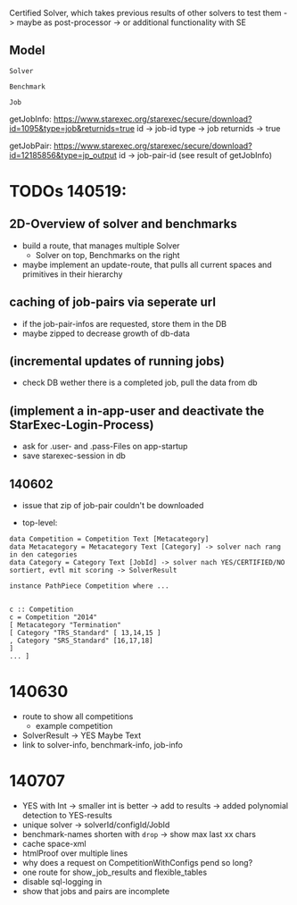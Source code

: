 Certified Solver, which takes previous results of other solvers to test them
    -> maybe as post-processor
    -> or additional functionality with SE

## Model

    Solver

    Benchmark

    Job

getJobInfo:
https://www.starexec.org/starexec/secure/download?id=1095&type=job&returnids=true
id -> job-id
type -> job
returnids -> true

getJobPair:
https://www.starexec.org/starexec/secure/download?id=12185856&type=jp_output
id -> job-pair-id (see result of getJobInfo)

# TODOs 140519:

## 2D-Overview of solver and benchmarks
  * build a route, that manages multiple Solver
    * Solver on top, Benchmarks on the right
  * maybe implement an update-route, that pulls all current spaces and primitives in their hierarchy

## caching of job-pairs via seperate url
  * if the job-pair-infos are requested, store them in the DB
  * maybe zipped to decrease growth of db-data

## (incremental updates of running jobs)
  * check DB wether there is a completed job, pull the data from db

## (implement a in-app-user and deactivate the StarExec-Login-Process)
  * ask for .user- and .pass-Files on app-startup
  * save starexec-session in db


## 140602

* issue that zip of job-pair couldn't be downloaded

* top-level:

```
data Competition = Competition Text [Metacategory] 
data Metacategory = Metacategory Text [Category] -> solver nach rang in den categories
data Category = Category Text [JobId] -> solver nach YES/CERTIFIED/NO sortiert, evtl mit scoring -> SolverResult

instance PathPiece Competition where ... 


c :: Competition 
c = Competition "2014" 
[ Metacategory "Termination" 
[ Category "TRS_Standard" [ 13,14,15 ] 
, Category "SRS_Standard" [16,17,18] 
] 
... ] 
```

# 140630

* route to show all competitions
  * example competition
* SolverResult -> YES Maybe Text
* link to solver-info, benchmark-info, job-info

# 140707

* YES with Int -> smaller int is better -> add to results
  -> added polynomial detection to YES-results
* unique solver -> solverId/configId/JobId
* benchmark-names shorten with `drop` -> show max last xx chars 
* cache space-xml
* htmlProof over multiple lines
* why does a request on CompetitionWithConfigs pend so long?
* one route for show_job_results and flexible_tables
* disable sql-logging in
* show that jobs and pairs are incomplete
